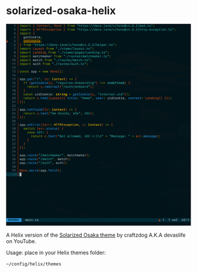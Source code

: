 # solarized-osaka-helix
![Preview](./preview.png?raw=true "Title")

A Helix version of the [Solarized Osaka theme](https://github.com/craftzdog/solarized-osaka.nvim) by craftzdog A.K.A devaslife on YouTube.

Usage: place in your Helix themes folder:
```sh
~/config/helix/themes
```

